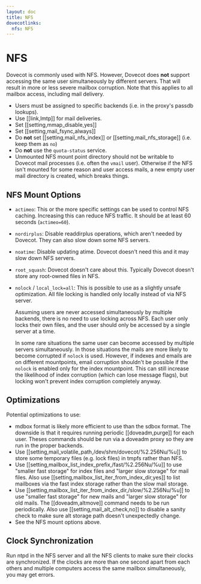 ```yaml
---
layout: doc
title: NFS
dovecotlinks:
  nfs: NFS
---
```


# NFS

Dovecot is commonly used with NFS. However, Dovecot does **not** support
accessing the same user simultaneously by different servers. That will
result in more or less severe mailbox corruption. Note that this applies
to all mailbox access, including mail delivery.

* Users must be assigned to specific backends (i.e. in the proxy's passdb
  lookups).
* Use [[link,lmtp]] for mail deliveries.
* Set [[setting,mmap_disable,yes]]
* Set [[setting,mail_fsync,always]]
* Do **not** set [[setting,mail_nfs_index]] or [[setting,mail_nfs_storage]]
  (i.e. keep them as `no`)
* Do **not** use the `quota-status` service.
* Unmounted NFS mount point directory should not be writable to Dovecot
  mail processes (i.e. often the `vmail` user). Otherwise if the NFS
  isn't mounted for some reason and user access mails, a new empty user
  mail directory is created, which breaks things.

## NFS Mount Options

* `actimeo`: This or the more specific settings can be used to control NFS
  caching. Increasing this can reduce NFS traffic. It should be at least
  60 seconds (`actimeo=60`).

* `nordirplus`: Disable readdirplus operations, which aren't needed by
  Dovecot. They can also slow down some NFS servers.

* `noatime`: Disable updating atime. Dovecot doesn't need this and it may
  slow down NFS servers.

* `root_squash`: Dovecot doesn't care about this. Typically Dovecot doesn't
  store any root-owned files in NFS.

* `nolock` / `local_lock=all`: This is possible to use as a slightly
  unsafe optimization. All file locking is handled only locally instead of via
  NFS server.

  Assuming users are never accessed simultaneously by multiple backends, there
  is no need to use locking across NFS. Each user only locks their own
  files, and the user should only be accessed by a single server at a time.

  In some rare situations the same user can become accessed by multiple
  servers simultaneously. In those situations the mails
  are more likely to become corrupted if `nolock` is used. However, if
  indexes and emails are on different mountpoints, email corruption shouldn't
  be possible if the `nolock` is enabled only for the index mountpoint.
  This can still increase the likelihood of index corruption (which can lose
  message flags), but locking won't prevent index corruption completely anyway.

## Optimizations

Potential optimizations to use:

* mdbox format is likely more efficient to use than the sdbox format. The
  downside is that it requires running periodic [[doveadm,purge]] for each
  user. Theses commands should be run via a doveadm proxy so they are run
  in the proper backends.
* Use [[setting,mail_volatile_path,/dev/shm/dovecot/%2.256Nu/%u]] to store some
  temporary files (e.g. lock files) in tmpfs rather than NFS.
* Use [[setting,mailbox_list_index_prefix,/fast/%2.256Nu/%u]] to use "smaller
  fast storage" for index files and "larger slow storage" for mail files. Also
  use [[setting,mailbox_list_iter_from_index_dir,yes]] to list mailboxes via
  the fast index storage rather than the slow mail storage.
* Use [[setting,mailbox_list_iter_from_index_dir,/slow/%2.256Nu/%u]] to use
  "smaller fast storage" for new mails and "larger slow storage" for old
  mails. The [[doveadm,altmove]] command needs to be run periodically. Also use
  [[setting,mail_alt_check,no]] to disable a sanity check to make sure alt
  storage path doesn't unexpectedly change.
* See the NFS mount options above.

## Clock Synchronization

Run ntpd in the NFS server and all the NFS clients to make sure their
clocks are synchronized. If the clocks are more than one second apart
from each others and multiple computers access the same mailbox
simultaneously, you may get errors.
